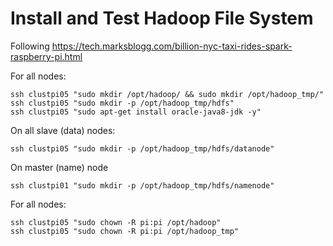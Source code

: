 # Install and Test Hadoop File System

Following https://tech.marksblogg.com/billion-nyc-taxi-rides-spark-raspberry-pi.html


For all nodes:
```
ssh clustpi05 "sudo mkdir /opt/hadoop/ && sudo mkdir /opt/hadoop_tmp/"
ssh clustpi05 "sudo mkdir -p /opt/hadoop_tmp/hdfs"
ssh clustpi05 "sudo apt-get install oracle-java8-jdk -y"
```

On all slave (data) nodes:

    ssh clustpi05 "sudo mkdir -p /opt/hadoop_tmp/hdfs/datanode"

On master (name) node

    ssh clustpi01 "sudo mkdir -p /opt/hadoop_tmp/hdfs/namenode"

For all nodes:
```
ssh clustpi05 "sudo chown -R pi:pi /opt/hadoop"
ssh clustpi05 "sudo chown -R pi:pi /opt/hadoop_tmp"
```

